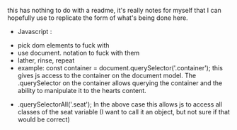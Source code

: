 this has nothing to do with a readme, it's really notes for
myself that I can hopefully use to replicate the form of what's being done here.

- Javascript :

* pick dom elements to fuck with
* use document. notation to fuck with them
* lather, rinse, repeat
* example:
  const container = document.querySelector('.container');
  this gives js access to the container on the document model. The .querySelector on the container allows querying the container and the ability to manipulate it to the hearts content.

- .querySelectorAll('.seat');
  In the above case this allows js to access all classes of the seat variable (I want to call it an object, but not sure if that would be correct)
